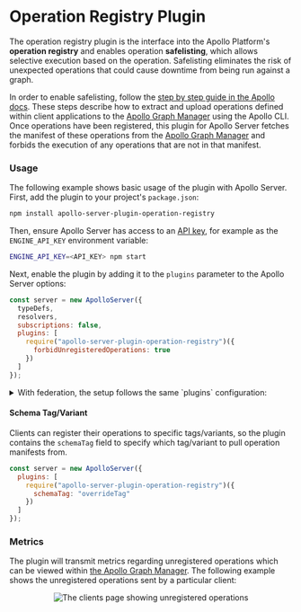 # Operation Registry Plugin

The operation registry plugin is the interface into the Apollo Platform's **operation registry** and enables operation **safelisting**, which allows selective execution based on the operation. Safelisting eliminates the risk of unexpected operations that could cause downtime from being run against a graph.

In order to enable safelisting, follow the [step by step guide in the Apollo docs](https://www.apollographql.com/docs/platform/operation-registry/). These steps describe how to extract and upload operations defined within client applications to the [Apollo Graph Manager](https://engine.apollographql.com) using the Apollo CLI. Once operations have been registered, this plugin for Apollo Server fetches the manifest of these operations from the [Apollo Graph Manager](https://engine.apollographql.com) and forbids the execution of any operations that are not in that manifest. 

### Usage

The following example shows basic usage of the plugin with Apollo Server. First, add the plugin to your project's `package.json`:

```bash
npm install apollo-server-plugin-operation-registry
```

Then, ensure Apollo Server has access to an [API key](https://www.apollographql.com/docs/platform/operation-registry/#6-start-apollo-server-with-apollo-engine-enabled), for example as the `ENGINE_API_KEY` environment variable:

```bash
ENGINE_API_KEY=<API_KEY> npm start
```

Next, enable the plugin by adding it to the `plugins` parameter to the Apollo Server options:

```js
const server = new ApolloServer({
  typeDefs,
  resolvers,
  subscriptions: false,
  plugins: [
    require("apollo-server-plugin-operation-registry")({
      forbidUnregisteredOperations: true
    })
  ]
});
```

<details><summary>With federation, the setup follows the same `plugins` configuration:</summary>

```js
const { ApolloServer } = require("apollo-server");
const { ApolloGateway } = require("@apollo/gateway");

const gateway = new ApolloGateway({
  serviceList: [ /* services */ ],
});

const server = new ApolloServer({
  gateway,
  subscriptions: false,
  plugins: [
    require("apollo-server-plugin-operation-registry")({
      forbidUnregisteredOperations: true
    })
  ]
});

server.listen().then(({ url }) => {
  console.log(`🚀 Server ready at ${url}`);
});
```
</details>

#### Schema Tag/Variant

Clients can register their operations to specific tags/variants, so the plugin contains the `schemaTag` field to specify which tag/variant to pull operation manifests from.

```js
const server = new ApolloServer({
  plugins: [
    require("apollo-server-plugin-operation-registry")({
      schemaTag: "overrideTag" 
    })
  ]
});
```


### Metrics

The plugin will transmit metrics regarding unregistered operations which can be viewed within [the Apollo Graph Manager](https://engine.apollographql.com). The following example shows the unregistered operations sent by a particular client: 

<p align="center">
  <img
    src="https://cl.ly/2a5b9c82287d/download/clients-page.png"
    alt="The clients page showing unregistered operations"
  /> 
</p>
